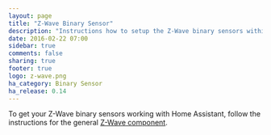 ```yaml
---
layout: page
title: "Z-Wave Binary Sensor"
description: "Instructions how to setup the Z-Wave binary sensors within Home Assistant."
date: 2016-02-22 07:00
sidebar: true
comments: false
sharing: true
footer: true
logo: z-wave.png
ha_category: Binary Sensor
ha_release: 0.14
---
```


To get your Z-Wave binary sensors working with Home Assistant, follow the instructions for the general [Z-Wave component](/components/zwave/).
